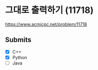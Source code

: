 # 그대로 출력하기 (11718)

https://www.acmicpc.net/problem/11718


## Submits

- [x] C++
- [x] Python
- [ ] Java